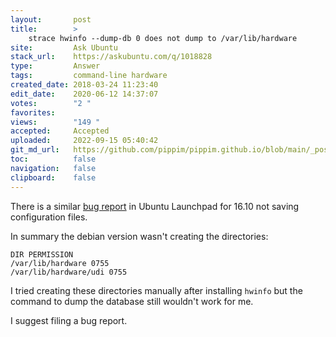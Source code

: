 ```yaml
---
layout:       post
title:        >
    strace hwinfo --dump-db 0 does not dump to /var/lib/hardware
site:         Ask Ubuntu
stack_url:    https://askubuntu.com/q/1018828
type:         Answer
tags:         command-line hardware
created_date: 2018-03-24 11:23:40
edit_date:    2020-06-12 14:37:07
votes:        "2 "
favorites:    
views:        "149 "
accepted:     Accepted
uploaded:     2022-09-15 05:40:42
git_md_url:   https://github.com/pippim/pippim.github.io/blob/main/_posts/2018/2018-03-24-strace-hwinfo-dump-db-0-does-not-dump-to-_var_lib_hardware.md
toc:          false
navigation:   false
clipboard:    false
---
```


There is a similar [bug report][1] in Ubuntu Launchpad for 16.10 not saving configuration files.

In summary the debian version wasn't creating the directories:

``` 
DIR PERMISSION
/var/lib/hardware 0755
/var/lib/hardware/udi 0755
```

I tried creating these directories manually after installing `hwinfo` but the command to dump the database still wouldn't work for me.

I suggest filing a bug report.

  [1]: https://bugs.launchpad.net/ubuntu/+source/hwinfo/+bug/1657544
